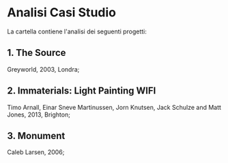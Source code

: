 # Analisi Casi Studio
La cartella contiene l'analisi dei seguenti progetti:
## 1. The Source
Greyworld, 2003, Londra;
## 2. Immaterials: Light Painting WIFI
Timo Arnall, Einar Sneve Martinussen, Jorn Knutsen, Jack Schulze and Matt Jones, 2013, Brighton;
## 3. Monument
Caleb Larsen, 2006;
